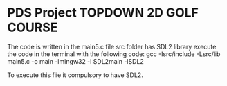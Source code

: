 # PDS Project TOPDOWN 2D GOLF COURSE
The code is written in the main5.c file 
src folder has SDL2 library
execute the code in the terminal with the following code: gcc -Isrc/include -Lsrc/lib main5.c -o main -lmingw32 -l SDL2main -lSDL2

To execute this fiie it compulsory to have SDL2.
